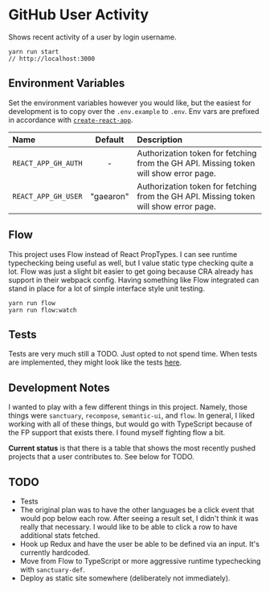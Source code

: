 # GitHub User Activity

Shows recent activity of a user by login username.

```console
yarn run start
// http://localhost:3000
```

## Environment Variables

Set the environment variables however you would like, but the easiest for development is to copy over the `.env.example` to `.env`. Env vars are prefixed in accordance with [`create-react-app`](https://github.com/facebook/create-react-app/blob/master/packages/react-scripts/template/README.md#adding-custom-environment-variables). 

| Name | Default | Description |
| :--- | :---: | :--- |
| `REACT_APP_GH_AUTH` | - | Authorization token for fetching from the GH API. Missing token will show error page. |
| `REACT_APP_GH_USER` | "gaearon" | Authorization token for fetching from the GH API. Missing token will show error page. |

## Flow

This project uses Flow instead of  React PropTypes. I can see runtime typechecking being useful as well, but I value static type checking quite a lot. Flow was just a slight bit easier to get going because CRA already has support in their webpack config. Having something like Flow integrated can stand in place for a lot of simple interface style unit testing.

```console
yarn run flow
yarn run flow:watch
```

## Tests

Tests are very much still a TODO. Just opted to not spend time. When tests are implemented, they might look like the tests [here](https://github.com/rjhilgefort/export-dir).

## Development Notes

I wanted to play with a few different things in this project. Namely, those things were `sanctuary`, `recompose`, `semantic-ui`, and `flow`. In general, I liked working with all of these things, but would go with TypeScript because of the FP support that exists there. I found myself fighting flow a bit.

**Current status** is that there is a table that shows the most recently pushed projects that a user contributes to. See below for TODO.

## TODO

- Tests
- The original plan was to have the other languages be a click event that would pop below each row. After seeing a result set, I didn't think it was really that necessary. I would like to be able to click a row to have additional stats fetched.
- Hook up Redux and have the user be able to be defined via an input. It's currently hardcoded.
- Move from Flow to TypeScript or more aggressive runtime typechecking with `sanctuary-def`.
- Deploy as static site somewhere (deliberately not immediately).